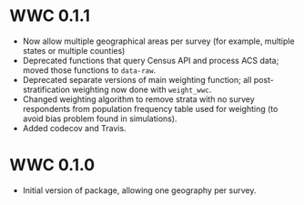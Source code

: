 # WWC 0.1.1

* Now allow multiple geographical areas per survey (for example, multiple states 
or multiple counties)
* Deprecated functions that query Census API and process ACS data; moved those
functions to `data-raw`.
* Deprecated separate versions of main weighting function; all 
post-stratification weighting now done with `weight_wwc`.
* Changed weighting algorithm to remove strata with no survey respondents from 
population frequency table used for weighting (to avoid bias problem found in
simulations).
* Added codecov and Travis.

# WWC 0.1.0

* Initial version of package, allowing one geography per survey.



